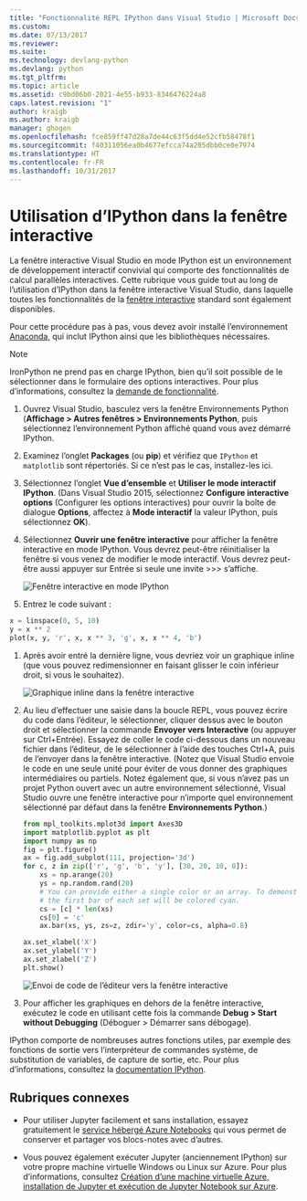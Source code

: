 ```yaml
---
title: "Fonctionnalité REPL IPython dans Visual Studio | Microsoft Docs"
ms.custom: 
ms.date: 07/13/2017
ms.reviewer: 
ms.suite: 
ms.technology: devlang-python
ms.devlang: python
ms.tgt_pltfrm: 
ms.topic: article
ms.assetid: c9bd06b0-2021-4e55-b933-8346476224a8
caps.latest.revision: "1"
author: kraigb
ms.author: kraigb
manager: ghogen
ms.openlocfilehash: fce859ff47d28a7de44c63f5dd4e52cfb58478f1
ms.sourcegitcommit: f40311056ea0b4677efcca74a285dbb0ce0e7974
ms.translationtype: HT
ms.contentlocale: fr-FR
ms.lasthandoff: 10/31/2017
---
```

# <a name="using-ipython-in-the-interactive-window"></a>Utilisation d’IPython dans la fenêtre interactive

La fenêtre interactive Visual Studio en mode IPython est un environnement de développement interactif convivial qui comporte des fonctionnalités de calcul parallèles interactives. Cette rubrique vous guide tout au long de l’utilisation d’IPython dans la fenêtre interactive Visual Studio, dans laquelle toutes les fonctionnalités de la [fenêtre interactive](interactive-repl.md) standard sont également disponibles.

Pour cette procédure pas à pas, vous devez avoir installé l’environnement [Anaconda](https://www.continuum.io), qui inclut IPython ainsi que les bibliothèques nécessaires.

> [!Note]
> IronPython ne prend pas en charge IPython, bien qu’il soit possible de le sélectionner dans le formulaire des options interactives. Pour plus d’informations, consultez la [demande de fonctionnalité](https://github.com/Microsoft/PTVS/issues/84).

1. Ouvrez Visual Studio, basculez vers la fenêtre Environnements Python (**Affichage > Autres fenêtres > Environnements Python**, puis sélectionnez l’environnement Python affiché quand vous avez démarré IPython.

1. Examinez l’onglet **Packages** (ou **pip**) et vérifiez que `IPython` et `matplotlib` sont répertoriés. Si ce n’est pas le cas, installez-les ici.

1. Sélectionnez l’onglet **Vue d’ensemble** et **Utiliser le mode interactif IPython**. (Dans Visual Studio 2015, sélectionnez **Configure interactive options** (Configurer les options interactives) pour ouvrir la boîte de dialogue **Options**, affectez à **Mode interactif** la valeur IPython, puis sélectionnez **OK**).    

1. Sélectionnez **Ouvrir une fenêtre interactive** pour afficher la fenêtre interactive en mode IPython. Vous devrez peut-être réinitialiser la fenêtre si vous venez de modifier le mode interactif. Vous devrez peut-être aussi appuyer sur Entrée si seule une invite >>> s’affiche.

    ![Fenêtre interactive en mode IPython](media/ipython-repl-03.png)

1. Entrez le code suivant :

  ```python
  x = linspace(0, 5, 10)
  y = x ** 2
  plot(x, y, 'r', x, x ** 3, 'g', x, x ** 4, 'b')
  ```

1. Après avoir entré la dernière ligne, vous devriez voir un graphique inline (que vous pouvez redimensionner en faisant glisser le coin inférieur droit, si vous le souhaitez).

    ![Graphique inline dans la fenêtre interactive](media/ipython-repl-04.png)

1. Au lieu d’effectuer une saisie dans la boucle REPL, vous pouvez écrire du code dans l’éditeur, le sélectionner, cliquer dessus avec le bouton droit et sélectionner la commande **Envoyer vers Interactive** (ou appuyer sur Ctrl+Entrée). Essayez de coller le code ci-dessous dans un nouveau fichier dans l’éditeur, de le sélectionner à l’aide des touches Ctrl+A, puis de l’envoyer dans la fenêtre interactive. (Notez que Visual Studio envoie le code en une seule unité pour éviter de vous donner des graphiques intermédiaires ou partiels. Notez également que, si vous n’avez pas un projet Python ouvert avec un autre environnement sélectionné, Visual Studio ouvre une fenêtre interactive pour n’importe quel environnement sélectionné par défaut dans la fenêtre **Environnements Python**.)

    ```python
    from mpl_toolkits.mplot3d import Axes3D
    import matplotlib.pyplot as plt
    import numpy as np
    fig = plt.figure()
    ax = fig.add_subplot(111, projection='3d')
    for c, z in zip(['r', 'g', 'b', 'y'], [30, 20, 10, 0]):
        xs = np.arange(20)
        ys = np.random.rand(20)
        # You can provide either a single color or an array. To demonstrate this,
        # the first bar of each set will be colored cyan.
        cs = [c] * len(xs) 
        cs[0] = 'c' 
        ax.bar(xs, ys, zs=z, zdir='y', color=cs, alpha=0.8)

    ax.set_xlabel('X') 
    ax.set_ylabel('Y') 
    ax.set_zlabel('Z') 
    plt.show()
    ```

    ![Envoi de code de l’éditeur vers la fenêtre interactive](media/ipython-repl-05.png)

1. Pour afficher les graphiques en dehors de la fenêtre interactive, exécutez le code en utilisant cette fois la commande **Debug > Start without Debugging** (Déboguer > Démarrer sans débogage).
    
IPython comporte de nombreuses autres fonctions utiles, par exemple des fonctions de sortie vers l’interpréteur de commandes système, de substitution de variables, de capture de sortie, etc. Pour plus d’informations, consultez la [documentation IPython](http://ipython.org/documentation.html).

## <a name="related-topics"></a>Rubriques connexes

- Pour utiliser Jupyter facilement et sans installation, essayez gratuitement le [service hébergé Azure Notebooks](https://notebooks.azure.com/) qui vous permet de conserver et partager vos blocs-notes avec d’autres.

- Vous pouvez également exécuter Jupyter (anciennement IPython) sur votre propre machine virtuelle Windows ou Linux sur Azure. Pour plus d’informations, consultez [Création d’une machine virtuelle Azure, installation de Jupyter et exécution de Jupyter Notebook sur Azure](https://docs.microsoft.com/azure/virtual-machines/virtual-machines-linux-jupyter-notebook).
